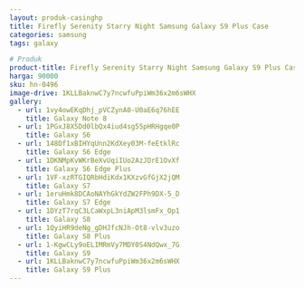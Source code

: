 ```yaml
---
layout: produk-casinghp
title: Firefly Serenity Starry Night Samsung Galaxy S9 Plus Case
categories: samsung
tags: galaxy

# Produk
product-title: Firefly Serenity Starry Night Samsung Galaxy S9 Plus Case
harga: 90000
sku: hn-0496
image-drive: 1KLLBaknwC7y7ncwfuPpiWm36x2m6sWHX
gallery:
  - url: 1vy4owEKqDhj_pVCZynA0-U0aE6q76hEE
    title: Galaxy Note 8
  - url: 1PGxJ8X5Dd0lbQx4iud4sg55pHRHgqe0P
    title: Galaxy S6
  - url: 148Df1xBIHYqUnn2KdXey03M-feEtklRc
    title: Galaxy S6 Edge
  - url: 1DKNMpKvWKrBeXvUqiIUo2AzJDrE1OvXf
    title: Galaxy S6 Edge Plus
  - url: 1VF-xzRTGIQRbHdiKdx1KXzvGfGjX2jQM
    title: Galaxy S7
  - url: 1eruHmk8DCAoNAYhGkYdZW2FPh9DX-5_D
    title: Galaxy S7 Edge
  - url: 1DYzT7rqC3LCaWxpL3niApM3lsmFx_Op1
    title: Galaxy S8
  - url: 1QyiHR9deNg_gDHJfcNJh-Ot8-vlv3uzo
    title: Galaxy S8 Plus
  - url: 1-KgwCLy9oELIMRmVy7MDY0S4NdQwx_7G
    title: Galaxy S9
  - url: 1KLLBaknwC7y7ncwfuPpiWm36x2m6sWHX
    title: Galaxy S9 Plus
---
```


